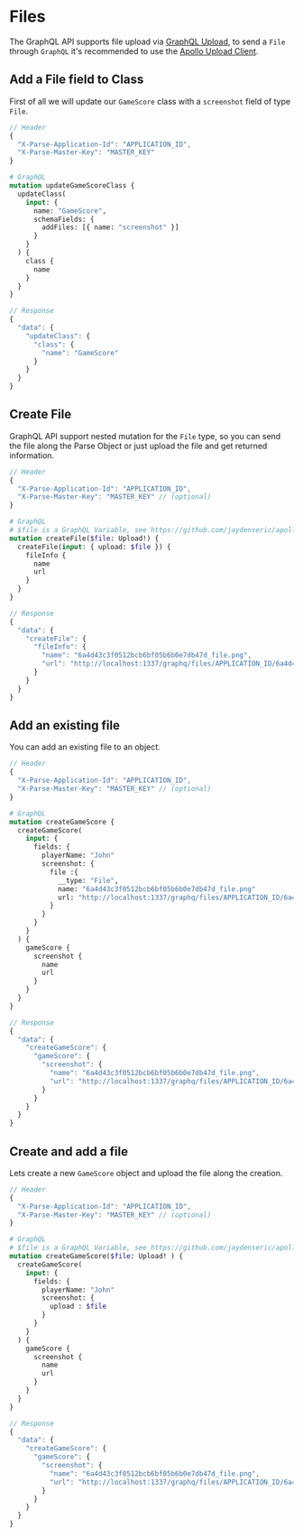 # Files

The GraphQL API supports file upload via [GraphQL Upload](https://github.com/jaydenseric/graphql-upload), to send a `File` through `GraphQL` it's recommended to use the [Apollo Upload Client](https://github.com/jaydenseric/apollo-upload-client).

## Add a File field to Class
First of all we will update our `GameScore` class with a `screenshot` field of type `File`.

```js
// Header
{
  "X-Parse-Application-Id": "APPLICATION_ID",
  "X-Parse-Master-Key": "MASTER_KEY"
}
```
```graphql
# GraphQL
mutation updateGameScoreClass {
  updateClass(
    input: { 
      name: "GameScore",
      schemaFields: { 
        addFiles: [{ name: "screenshot" }]
      }
    }
  ) {
    class {
      name
    }
  }
}
```
```js
// Response
{
  "data": {
    "updateClass": {
      "class": {
        "name": "GameScore"
      }
    }
  }
}
```

## Create File

GraphQL API support nested mutation for the `File` type, so you can send the file along the Parse Object or just upload the file and get returned information.

```js
// Header
{
  "X-Parse-Application-Id": "APPLICATION_ID",
  "X-Parse-Master-Key": "MASTER_KEY" // (optional)
}
```
```graphql
# GraphQL
# $file is a GraphQL Variable, see https://github.com/jaydenseric/apollo-upload-client
mutation createFile($file: Upload!) {
  createFile(input: { upload: $file }) {
    fileInfo {
      name
      url
    }
  }
}
```
```js
// Response
{
  "data": {
    "createFile": {
      "fileInfo": {
        "name": "6a4d43c3f0512bcb6bf05b6b0e7db47d_file.png",
        "url": "http://localhost:1337/graphq/files/APPLICATION_ID/6a4d43c3f0512bcb6bf05b6b0e7db47d_file.png"
      }
    }
  }
}
```

## Add an existing file

You can add an existing file to an object.

```js
// Header
{
  "X-Parse-Application-Id": "APPLICATION_ID",
  "X-Parse-Master-Key": "MASTER_KEY" // (optional)
}
```
```graphql
# GraphQL
mutation createGameScore {
  createGameScore(
    input: {
      fields: {
        playerName: "John"
        screenshot: { 
          file :{
            __type: "File",
            name: "6a4d43c3f0512bcb6bf05b6b0e7db47d_file.png"
            url: "http://localhost:1337/graphq/files/APPLICATION_ID/6a4d43c3f0512bcb6bf05b6b0e7db47d_file.png"
          }
        }
      }
    }
  ) {
    gameScore {
      screenshot {
        name
        url
      }
    }
  }
}
```
```js
// Response
{
  "data": {
    "createGameScore": {
      "gameScore": {
        "screenshot": {
          "name": "6a4d43c3f0512bcb6bf05b6b0e7db47d_file.png",
          "url": "http://localhost:1337/graphq/files/APPLICATION_ID/6a4d43c3f0512bcb6bf05b6b0e7db47d_file.png"
        }
      }
    }
  }
}
```

## Create and add a file
Lets create a new `GameScore` object and upload the file along the creation.
```js
// Header
{
  "X-Parse-Application-Id": "APPLICATION_ID",
  "X-Parse-Master-Key": "MASTER_KEY" // (optional)
}
```
```graphql
# GraphQL
# $file is a GraphQL Variable, see https://github.com/jaydenseric/apollo-upload-client
mutation createGameScore($file: Upload! ) {
  createGameScore(
    input: {
      fields: {
        playerName: "John"
        screenshot: { 
          upload : $file
        }
      }
    }
  ) {
    gameScore {
      screenshot {
        name
        url
      }
    }
  }
}
```
```js
// Response
{
  "data": {
    "createGameScore": {
      "gameScore": {
        "screenshot": {
          "name": "6a4d43c3f0512bcb6bf05b6b0e7db47d_file.png",
          "url": "http://localhost:1337/graphq/files/APPLICATION_ID/6a4d43c3f0512bcb6bf05b6b0e7db47d_file.png"
        }
      }
    }
  }
}
```